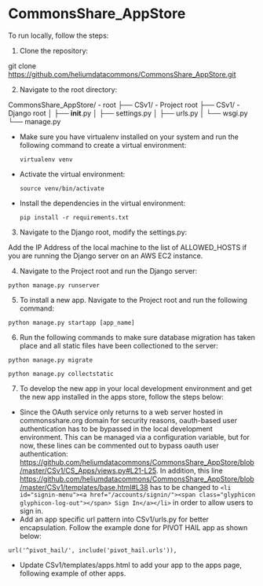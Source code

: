 # CommonsShare_AppStore

To run locally, follow the steps:

1) Clone the repository:

git clone https://github.com/heliumdatacommons/CommonsShare_AppStore.git

2) Navigate to the root directory:

CommonsShare_AppStore/      - root 
├── CSv1/                   - Project root
    ├── CSv1/               - Django root
    │   ├── __init__.py
    │   ├── settings.py
    │   ├── urls.py
    │   └── wsgi.py
    └── manage.py

- Make sure you have virtualenv installed on your system and run the following command to create a virtual environment:

    ```virtualenv venv```

- Activate the virtual environment:

    ```source venv/bin/activate```

- Install the dependencies in the virtual environment:

    ```pip install -r requirements.txt```

3) Navigate to the Django root, modify the settings.py:

Add the IP Address of the local machine to the list of ALLOWED_HOSTS if you are running the Django server on an AWS EC2 instance.

4) Navigate to the Project root and run the Django server:

```python manage.py runserver```

5) To install a new app. Navigate to the Project root and run the following command:

```python manage.py startapp [app_name]```

6) Run the following commands to make sure database migration has taken place and all static files have been collectioned to the server:

```python manage.py migrate```

```python manage.py collectstatic```

7) To develop the new app in your local development environment and get the new app installed in the apps store, follow the steps below:

- Since the OAuth service only returns to a web server hosted in commonsshare.org domain for security reasons, oauth-based user authentication has to be bypassed in the local development environment. This can be managed via a configuration variable, but for now, these lines can be commented out to bypass oauth user authentication: <https://github.com/heliumdatacommons/CommonsShare_AppStore/blob/master/CSv1/CS_Apps/views.py#L21-L25>. In addition, this line <https://github.com/heliumdatacommons/CommonsShare_AppStore/blob/master/CSv1/templates/base.html#L38> has to be changed to ```<li id="signin-menu"><a href="/accounts/signin/"><span class="glyphicon glyphicon-log-out"></span> Sign In</a></li>``` in order to allow users to sign in.
- Add an app specific url pattern into CSv1/urls.py for better encapsulation. Follow the example done for PIVOT HAIL app as shown below:
```
url('^pivot_hail/', include('pivot_hail.urls')),
```
- Update CSv1/templates/apps.html to add your app to the apps page, following example of other apps.



